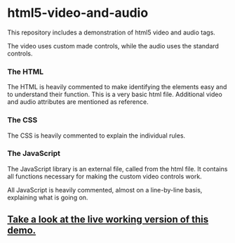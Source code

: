 # html5-video-and-audio
This repository includes a demonstration of html5 video and audio tags.

The video uses custom made controls, while the audio uses the standard controls.

### The HTML
The HTML is heavily commented to make identifying the elements easy and to understand their function. This is a very basic html file.
Additional video and audio attributes are mentioned as reference.

### The CSS
The CSS is heavily commented to explain the individual rules.

### The JavaScript
The JavaScript library is an external file, called from the html file. It contains all functions necessary for making the custom video controls work.

All JavaScript is heavily commented, almost on a line-by-line basis, explaining what is going on.

## [Take a look at the live working version of this demo.](https://vincentklijn.github.io/html5-video-and-audio/)

